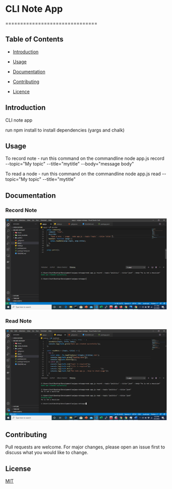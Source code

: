 # CLI Note App

===============================

## Table of Contents

- [Introduction](#introduction)

- [Usage](#usage)

- [Documentation](#documentation)

- [Contributing](#contributing)

- [Licence](#usage)

## Introduction

CLI note app

run npm install to install dependencies (yargs and chalk)

## Usage

To record note - run this command on the commandline
node app.js record --topic="My topic" --title="mytitle" --body="message body"

To read a node - run this command on the commandline
node app.js read --topic="My topic" --title="mytitle"

## Documentation

### Record Note
![Record Note](./img/note1.png)

### Read Note
![Read Note](./img/note2.png)

## Contributing

Pull requests are welcome. For major changes, please open an issue first to discuss what you would like to change.

## License

[MIT](https://choosealicense.com/licenses/mit/)
